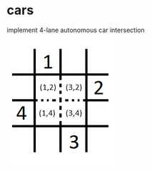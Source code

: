 # cars
implement 4-lane autonomous car intersection

![grid](./grid.png?raw=true "Intersection Grid")
